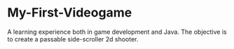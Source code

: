 # My-First-Videogame
A learning experience both in game development and Java. The objective is to create a passable side-scroller 2d shooter.
